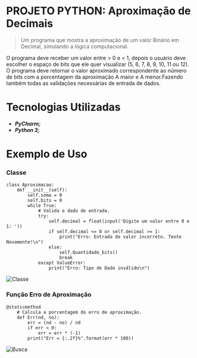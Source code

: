 # PROJETO PYTHON: Aproximação de Decimais

> Um programa que mostra a aproximação de um valor Binário em Decimal, simulando a lógica computacional.

O programa deve receber um valor entre > 0 e < 1, depois o usuário deve escolher o espaço de bits que ele 
quer visualizar (5, 6, 7, 8, 9, 10, 11 ou 12). O programa deve retornar o valor aproximado correspondente ao 
número de bits com a porcentagem da aproximação A maior e A menor.Fazendo também todas as validações necessárias
de entrada de dados.

# Tecnologias Utilizadas
* **_PyCharm;_**
* **_Python 3;_**

# Exemplo de Uso
### Classe
```
class Aproximacao:
    def __init__(self):
        self.soma = 0
        self.bits = 0
        while True:
            # Valida o dado de entrada.
            try:
                self.decimal = float(input('Digite um valor entre 0 e 1: '))
                if self.decimal <= 0 or self.decimal >= 1:
                    print("Erro: Entrada de valor incorreto. Tente Novamente!\n")
                else:
                    self.Quantidade_bits()
                    break
            except ValueError:
                print("Erro: Tipo de Dado inválido\n")
```
![Classe]()

### Função Erro de Aproximação
```
@staticmethod
    # Calcula a porcentagem do erro de aproximação.
    def Err(nd, no):
        err = (nd - no) / nd
        if err < 0:
            err = err * (-1)
        print("Err = {:.2f}%".format(err * 100))
```
![Busca]()
